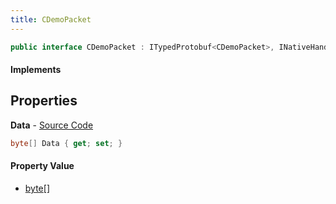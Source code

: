 ```yaml
---
title: CDemoPacket
---
```


```csharp
public interface CDemoPacket : ITypedProtobuf<CDemoPacket>, INativeHandle
```

#### Implements

## Properties

**Data** - [Source Code](https://github.com/swiftly-solution/swiftlys2/blob/main/managed/src/SwiftlyS2.Generated/Protobufs/Interfaces/CDemoPacket.cs#L13)

```csharp
byte[] Data { get; set; }
```

#### Property Value

- [byte](https://learn.microsoft.com/dotnet/api/system.byte)[]

